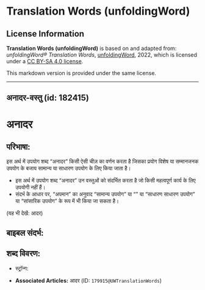 # Translation Words (unfoldingWord)

## License Information

**Translation Words (unfoldingWord)** is based on and adapted from: _unfoldingWord® Translation Words_, [unfoldingWord](https://unfoldingword.org/utw), 2022, which is licensed under a [CC BY-SA 4.0 license](https://creativecommons.org/licenses/by-sa/4.0/legalcode.en).

This markdown version is provided under the same license.



--------------------------------

## अनादर-वस्तु (id: 182415)

अनादर
=====

परिभाषा:
--------

इस अर्थ में उपयोग शब्द “अनादर” किसी ऐसी चीज़ का वर्णन करता है जिसका प्रयोग विशेष या सम्मानजनक उपयोग के बजाय सामान्य या साधारण उपयोग के लिए किया जाता है।

* इस अर्थ में उपयोग शब्द “अनादर” उन वस्तुओं को संदर्भित करता है जो किसी महत्वपूर्ण कार्य के लिए उपयोगी नहीं हैं।
* संदर्भ के आधार पर, “अपमान” का अनुवाद “सामान्य उपयोग” या “” या “साधारण साधारण उपयोग” या “सांसारिक उपयोग” के रूप में भी किया जा सकता है।

(यह भी देखें: आदर)

बाइबल संदर्भ:
-------------

शब्द विवरण:
-----------

* स्ट्रॉन्ग:

* **Associated Articles:** आदर (ID: `179915@UWTranslationWords`)

